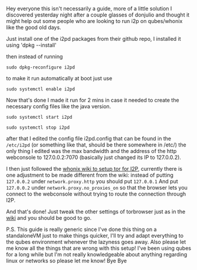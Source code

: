 Hey everyone this isn't necessarily a guide, more of a little solution I discovered yesterday night after a couple glasses of donjulio and thought it might help out some people who are looking to run i2p on qubes/whonix like the good old days.

Just install one of the i2pd packages from their github repo, I installed it using 'dpkg --install'

then instead of running 
```
sudo dpkg-reconfigure i2pd
```
to make it run automatically at boot just use
```
sudo systemctl enable i2pd
```
Now that's done I made it run for 2 mins in case it needed to create the necessary config files like the java version.
```
sudo systemctl start i2pd
```
```
sudo systemctl stop i2pd
```
after that I edited the config file i2pd.config that can be found in the `/etc/i2pd` (or something like that, should be there somewhere in /etc/)
the only thing I edited was the max bandwidth and the address of the http webconsole to 127.0.0.2:7070 (basically just changed its IP to 127.0.0.2).

I then just followed the [whonix wiki to setup tor for I2P](https://www.whonix.org/wiki/I2P), currently there is one adjustment to be made different from the wiki: instead of putting `127.0.0.2` under `network.proxy.http` you should put `127.0.0.1` 
And put `127.0.0.2` under `network.proxy.no_proxies_on` so that the browser lets you connect to the webconsole without trying to route the connection through I2P. 

And that's done! Just tweak the other settings of torbrowser just as in the [wiki](https://www.whonix.org/wiki/I2P) and you should be good to go.

P.S.
This guide is really generic since I've done this thing on a standaloneVM just to make things quicker, I'll try and adapt everything to the qubes environment whenever the lazyness goes away.
Also please let me know all the things that are wrong with this setup! I've been using qubes for a long while but I'm not really knowledgeable about anything regarding linux or networks so please let me know!
Bye Bye